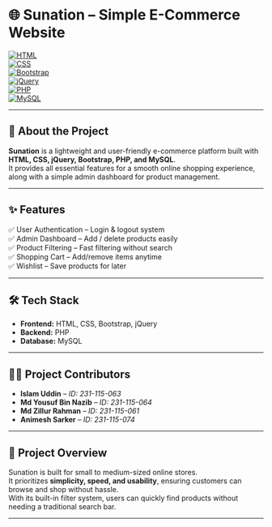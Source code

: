 # 🌐 Sunation – Simple E-Commerce Website  

[![HTML](https://img.shields.io/badge/HTML-5-orange?style=flat&logo=html5)](https://developer.mozilla.org/en-US/docs/Web/HTML)  
[![CSS](https://img.shields.io/badge/CSS-3-blue?style=flat&logo=css3)](https://developer.mozilla.org/en-US/docs/Web/CSS)  
[![Bootstrap](https://img.shields.io/badge/Bootstrap-5-purple?style=flat&logo=bootstrap)](https://getbootstrap.com/)  
[![jQuery](https://img.shields.io/badge/jQuery-3-blue?style=flat&logo=jquery)](https://jquery.com/)  
[![PHP](https://img.shields.io/badge/PHP-8-777bb4?style=flat&logo=php)](https://www.php.net/)  
[![MySQL](https://img.shields.io/badge/MySQL-Database-4479A1?style=flat&logo=mysql)](https://www.mysql.com/)  

---

## 📖 About the Project  
**Sunation** is a lightweight and user-friendly e-commerce platform built with **HTML, CSS, jQuery, Bootstrap, PHP, and MySQL**.  
It provides all essential features for a smooth online shopping experience, along with a simple admin dashboard for product management.  

---

## ✨ Features  
✅ User Authentication – Login & logout system  
✅ Admin Dashboard – Add / delete products easily  
✅ Product Filtering – Fast filtering without search  
✅ Shopping Cart – Add/remove items anytime  
✅ Wishlist – Save products for later  

---

## 🛠️ Tech Stack  
- **Frontend:** HTML, CSS, Bootstrap, jQuery  
- **Backend:** PHP  
- **Database:** MySQL  

---

## 👨‍💻 Project Contributors  
- **Islam Uddin** – *ID: 231-115-063*  
- **Md Yousuf Bin Nazib** – *ID: 231-115-064*  
- **Md Zillur Rahman** – *ID: 231-115-061*  
- **Animesh Sarker** – *ID: 231-115-074*  

---

## 📌 Project Overview  
Sunation is built for small to medium-sized online stores.  
It prioritizes **simplicity, speed, and usability**, ensuring customers can browse and shop without hassle.  
With its built-in filter system, users can quickly find products without needing a traditional search bar.  

---
